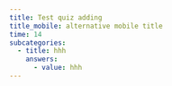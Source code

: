 ```yaml
---
title: Test quiz adding
title_mobile: alternative mobile title
time: 14
subcategories:
  - title: hhh
    answers:
      - value: hhh
---
```

